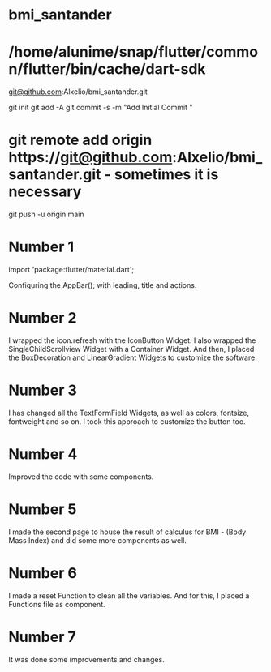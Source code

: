 # bmi_santander
# /home/alunime/snap/flutter/common/flutter/bin/cache/dart-sdk


git@github.com:Alxelio/bmi_santander.git

git init
git add -A
git commit -s -m "Add Initial Commit "
# git remote add origin https://git@github.com:Alxelio/bmi_santander.git - sometimes it is necessary
git push -u origin main 

# Number 1
import 'package:flutter/material.dart';

Configuring the AppBar(); with leading, title and actions.

# Number 2
I wrapped the icon.refresh with the IconButton Widget. I also wrapped the SingleChildScrollview Widget with a Container Widget.
And then, I placed the BoxDecoration and LinearGradient Widgets to customize the software.

# Number 3
I has changed all the TextFormField Widgets, as well as colors, fontsize, fontweight and so on. I took this approach to customize the button too.

# Number 4
Improved the code with some components.

# Number 5
I made the second page to house the result of calculus for BMI - (Body Mass Index) and did some more components as well.

# Number 6
I made a reset Function to clean all the variables. And for this, I placed a Functions file as component.

# Number 7
It was done some improvements and changes.




